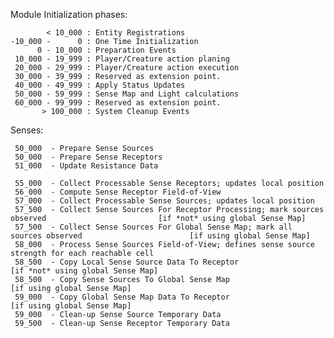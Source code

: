 Module Initialization phases:

            < 10_000 : Entity Registrations
    -10_000 -      0 : One Time Initialization
          0 - 10_000 : Preparation Events
     10_000 - 19_999 : Player/Creature action planing
     20_000 - 29_999 : Player/Creature action execution
     30_000 - 39_999 : Reserved as extension point.
     40_000 - 49_999 : Apply Status Updates
     50_000 - 59_999 : Sense Map and Light calculations
     60_000 - 99_999 : Reserved as extension point.
           > 100_000 : System Cleanup Events



Senses:

     50_000  - Prepare Sense Sources
     50_000  - Prepare Sense Receptors
     51_000  - Update Resistance Data

     55_000  - Collect Processable Sense Receptors; updates local position
     56_000  - Compute Sense Receptor Field-of-View
     57_000  - Collect Processable Sense Sources; updates local position
     57_500  - Collect Sense Sources For Receptor Processing; mark sources observed                         [if *not* using global Sense Map]
     57_500  - Collect Sense Sources For Global Sense Map; mark all sources observed                        [if using global Sense Map]
     58_000  - Process Sense Sources Field-of-View; defines sense source strength for each reachable cell
     58_500  - Copy Local Sense Source Data To Receptor                                                     [if *not* using global Sense Map]
     58_500  - Copy Sense Sources To Global Sense Map                                                       [if using global Sense Map]
     59_000  - Copy Global Sense Map Data To Receptor                                                       [if using global Sense Map]
     59_000  - Clean-up Sense Source Temporary Data
     59_500  - Clean-up Sense Receptor Temporary Data